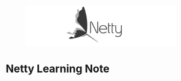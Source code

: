 <div align="center"><img src="pic/banner.png" width="400px" heigth="400px"/></div>

#  Netty Learning  Note

